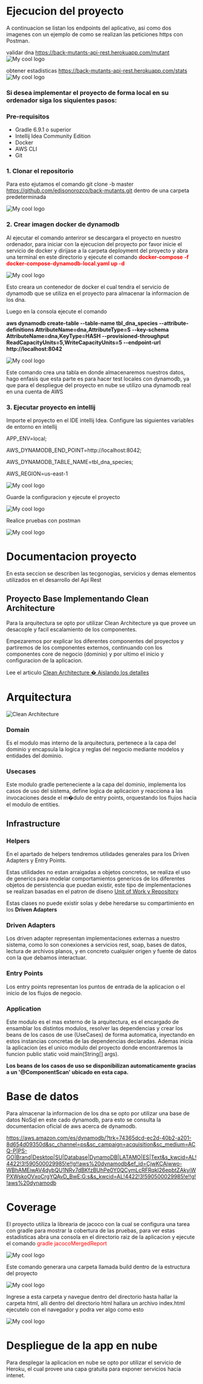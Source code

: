 # Ejecucion del proyecto

A continuacion se listan los endpoints del aplicativo, asi como dos imagenes con un ejemplo de como se realizan las peticiones 
https con Postman.

validar dna https://back-mutants-api-rest.herokuapp.com/mutant
<img src="applications/app-service/src/main/resources/images_readme/img1.png" alt="My cool logo"/>

obtener estadisticas https://back-mutants-api-rest.herokuapp.com/stats
<img src="applications/app-service/src/main/resources/images_readme/img2.png" alt="My cool logo"/>

### Si  desea implementar el proyecto de forma local en su ordenador siga los siquientes pasos:

### Pre-requisitos

- Gradle 6.9.1 o superior
- Intellij Idea Community Edition
- Docker
- AWS CLI
- Git

### 1. Clonar el repositorio

Para esto ejutamos el comando git clone -b master https://github.com/edisonorozco/back-mutants.git dentro de una carpeta
predeterminada

<img src="applications/app-service/src/main/resources/images_readme/img3.png" alt="My cool logo"/>

### 2. Crear imagen docker de dynamodb

Al ejecutar el comando anteriror se descargara el proyecto en nuestro ordenador, para iniciar con la ejecucion del proyecto por favor inicie
el servicio de docker y dirijase a la carpeta deployment del proyecto y abra una terminal en este directorio y ejecute
el comando <font color="red"> <b> docker-compose -f docker-compose-dynamodb-local.yaml up -d </b></font>

<img src="applications/app-service/src/main/resources/images_readme/img4.png" alt="My cool logo"/>

Esto creara un contenedor de docker el cual tendra el servicio de dynamodb que se utiliza en el proyecto
para almacenar la informacion de los dna.

Luego en la consola ejecute el comando 

<b>aws dynamodb create-table --table-name tbl_dna_species --attribute-definitions AttributeName=dna,AttributeType=S --key-schema AttributeName=dna,KeyType=HASH --provisioned-throughput ReadCapacityUnits=5,WriteCapacityUnits=5 --endpoint-url http://localhost:8042</b>

<img src="applications/app-service/src/main/resources/images_readme/img5.png" alt="My cool logo"/>

Este comando crea una tabla en donde almacenaremos nuestros datos, hago enfasis que esta parte es para hacer test
locales con dynamodb, ya que para el despliegue del proyecto en nube se utilizo una dynamodb real en una cuenta de AWS

### 3. Ejecutar proyecto en intellij

Importe el proyecto en el IDE intellij Idea. Configure las siguientes variables de entorno en intellij

APP_ENV=local;

AWS_DYNAMODB_END_POINT=http://localhost:8042;

AWS_DYNAMODB_TABLE_NAME=tbl_dna_species;

AWS_REGION=us-east-1

<img src="applications/app-service/src/main/resources/images_readme/img6.png" alt="My cool logo"/>

Guarde la configuracion y ejecute el proyecto

<img src="applications/app-service/src/main/resources/images_readme/img7.png" alt="My cool logo"/>

Realice pruebas con postman

<img src="applications/app-service/src/main/resources/images_readme/img8.png" alt="My cool logo"/>

# Documentacion proyecto

En esta seccion se describen las tecgonogias, servicios y demas elementos utilizados en el desarrollo del Api Rest

## Proyecto Base Implementando Clean Architecture

Para la arquitectura se opto por utilizar Clean Architecture ya que provee un desacople y facil escalamiento de los componentes.

Empezaremos por explicar los diferentes componentes del proyectos y partiremos de los componentes externos, continuando con los componentes core de negocio (dominio) y por ultimo el inicio y configuracion de la aplicacion.

Lee el articulo [Clean Architecture � Aislando los detalles](https://medium.com/bancolombia-tech/clean-architecture-aislando-los-detalles-4f9530f35d7a)

# Arquitectura

![Clean Architecture](https://miro.medium.com/max/1400/1*ZdlHz8B0-qu9Y-QO3AXR_w.png)

### Domain

Es el modulo mas interno de la arquitectura, pertenece a la capa del dominio y encapsula la logica y reglas del negocio mediante modelos y entidades del dominio.

### Usecases

Este modulo gradle perteneciente a la capa del dominio, implementa los casos de uso del sistema, define logica de aplicacion y reacciona a las invocaciones desde el m�dulo de entry points, orquestando los flujos hacia el modulo de entities.

## Infrastructure

### Helpers

En el apartado de helpers tendremos utilidades generales para los Driven Adapters y Entry Points.

Estas utilidades no estan arraigadas a objetos concretos, se realiza el uso de generics para modelar comportamientos
genericos de los diferentes objetos de persistencia que puedan existir, este tipo de implementaciones se realizan
basadas en el patron de diseno [Unit of Work y Repository](https://medium.com/@krzychukosobudzki/repository-design-pattern-bc490b256006)

Estas clases no puede existir solas y debe heredarse su compartimiento en los **Driven Adapters**

### Driven Adapters

Los driven adapter representan implementaciones externas a nuestro sistema, como lo son conexiones a servicios rest,
soap, bases de datos, lectura de archivos planos, y en concreto cualquier origen y fuente de datos con la que debamos
interactuar.

### Entry Points

Los entry points representan los puntos de entrada de la aplicacion o el inicio de los flujos de negocio.

### Application

Este modulo es el mas externo de la arquitectura, es el encargado de ensamblar los distintos modulos, resolver las dependencias y crear los beans de los casos de use (UseCases) de forma automatica, inyectando en estos instancias concretas de las dependencias declaradas. Ademas inicia la aplicacion (es el unico modulo del proyecto donde encontraremos la funcion public static void main(String[] args).

**Los beans de los casos de uso se disponibilizan automaticamente gracias a un '@ComponentScan' ubicado en esta capa.**


# Base de datos

Para almacenar la informacion de los dna se opto por utilizar una base de datos NoSql en este cado dynamodb, para esto
se consulta la documentacion oficial de aws acerca de dynamodb.

https://aws.amazon.com/es/dynamodb/?trk=74365dcd-ec2d-40b2-a201-8d654d09350d&sc_channel=ps&sc_campaign=acquisition&sc_medium=ACQ-P|PS-GO|Brand|Desktop|SU|Database|DynamoDB|LATAMO|ES|Text&s_kwcid=AL!4422!3!590500029985!e!!g!!aws%20dynamodb&ef_id=CjwKCAjwwo-WBhAMEiwAV4dybQU1NRv7dBKfzBUhPe0Y0QCymLcRFRqkl26epbtZAkyiWPXWskoOVxoCrgYQAvD_BwE:G:s&s_kwcid=AL!4422!3!590500029985!e!!g!!aws%20dynamodb

# Coverage

El proyecto utiliza la librearia de jacoco con la cual se configura una tarea con gradle para mostrar la cobertura
de las pruebas, para ver estas estadisticas abra una consola en el directorio raiz de la aplicacion y ejecute el 
comando <font color="red"> gradle jacocoMergedReport </font>

<img src="applications/app-service/src/main/resources/images_readme/img9.png" alt="My cool logo"/>

Este comando generara una carpeta llamada build dentro de la estructura del proyecto

<img src="applications/app-service/src/main/resources/images_readme/img10.png" alt="My cool logo"/>

Ingrese a esta carpeta y navegue dentro del directorio hasta hallar la carpeta html, alli dentro
del directorio html hallara un archivo index.html ejecutelo con el navegador y podra ver algo como esto

<img src="applications/app-service/src/main/resources/images_readme/img11.png" alt="My cool logo"/>

# Despliegue de la app en nube

Para desplegar la aplicacion en nube se opto por utilizar el servicio de Heroku, el cual provee
una capa gratuita para exponer servicios hacia intenet.
